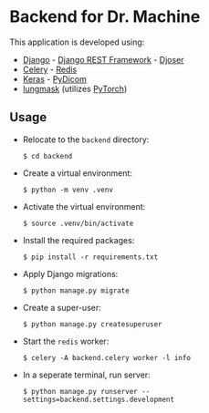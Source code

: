 # Backend for Dr. Machine

This application is developed using:
- [Django](https://www.djangoproject.com/) - [Django REST Framework](https://www.django-rest-framework.org/) - [Djoser](https://djoser.readthedocs.io/en/latest/getting_started.html)
- [Celery](https://docs.celeryproject.org/en/stable/) - [Redis](https://redis.io/)
- [Keras](https://keras.io/) - [PyDicom](https://pydicom.github.io/)
- [lungmask](https://github.com/JoHof/lungmask) (utilizes [PyTorch](https://pytorch.org/))

## Usage
- Relocate to the `backend` directory:
    ```shell
    $ cd backend
    ```
- Create a virtual environment:
    ```shell
    $ python -m venv .venv
    ```
- Activate the virtual environment:
    ```shell
    $ source .venv/bin/activate
    ```
- Install the required packages:
    ```shell
    $ pip install -r requirements.txt
    ```
- Apply Django migrations:
    ```shell
    $ python manage.py migrate
    ```
- Create a super-user:
    ```shell
    $ python manage.py createsuperuser
    ```
- Start the `redis` worker:
    ```shell
    $ celery -A backend.celery worker -l info
    ```
- In a seperate terminal, run server:
    ```shell
    $ python manage.py runserver --settings=backend.settings.development
    ```